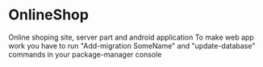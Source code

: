 # OnlineShop
Online shoping site, server part and android application
To make web app work you have to run "Add-migration SomeName" and "update-database" commands in your package-manager console
